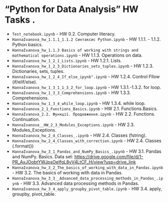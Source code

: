 # “Python for Data Analysis” HW Tasks .

- `Test_notebook.ipynb` - HW 0.2. Computer literacy.
- `HannaIvanova_hw_1.1.1_1.1.2 Cинтаксис Python.ipynb` - HW 1.1.1. - 1.1.2. Python basics.
- `HannaIvanova_hw_1.1.3 Basics of working with strings and mathematical operations.ipynb` - HW 1.1.3. Operations on data.
- `HannaIvanova_hw_1_2_1_Lists.ipynb` - HW 1.2.1. Lists.
- `HannaIvanova_hw_1_2_3_Dictionaries_sets_tuples.ipynb` - HW 1.2.3. Dictionaries, sets, tuples.
- `HannaIvanova_hw_1_2_4_If_else_ipynb".ipynb` - HW 1.2.4. Control Fllow (if/elif/else).
- `HannaIvanova_hw_1_3_1_1_3_2_for_loop.ipynb` - HW 1.3.1.-1.3.2. for loop.
- `HannaIvanova_hw_1_3_3_Comprehensions.ipynb` - HW 1.3.3. Comprehensions.
- `HannaIvanova_hw_1_3_4_while_loop.ipynb` - HW 1.3.4. while loop.
- `HannaIvanova_2_1_Functions_Basics.ipynb` - HW 2.1. Functions.Basics.
- `HannaIvanova_2.2. Функції. Продовження.ipynb` - HW 2.2. Functions. Continuation.
- `HannaIvanova__HW_2_3_Modules_Exceptions.ipynb` - HW 2.3. Modules_Exceptions.
- `HannaIvanova_hw_2_4_Classes_.ipynb` - HW 2.4. Classes (fstring).
- `HannaIvanova_hw_2_4_Classes_with_correction.ipynb` - HW 2.4. Classes (.format())
- `HannaIvanova_hw_3_1_Pandas_and_NumPy_Basics_.ipynb` - HW 3.1. Pandas and NumPy. Basics.
  Data set: https://drive.google.com/file/d/1-PR_AxJOobtYWJpsOeIfgL8vV4LtCF_H/view?usp=drive_link
- `HannaIvanova_hw_3_2_The_basics_of_working_with_data_in_Pandas.ipynb` - HW 3.2. The basics of working with data in Pandas.
- `HannaIvanova_hw_3_3__Advanced_data_processing_methods_in_Pandas_.ipynb` - HW 3.3. Advanced data processing methods in Pandas.
- `HannaIvanova_hw_3_4_apply_groupby_pivot_table.ipynb` - HW 3.4. apply, groupby, pivot_table.
